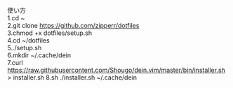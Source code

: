 使い方  
1.cd ~  
2.git clone https://github.com/zipperr/dotfiles  
3.chmod +x dotfiles/setup.sh  
4.cd ~/dotfiles  
5../setup.sh  
6.mkdir ~/.cache/dein  
7.curl https://raw.githubusercontent.com/Shougo/dein.vim/master/bin/installer.sh > installer.sh 
8.sh ./installer.sh ~/.cache/dein  
